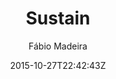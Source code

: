 ---
title: "Sustain"
github: https://github.com/biomadeira/sustain
demo: https://jekyller.github.io/sustain/
author: Fábio Madeira

ssg:
  - Jekyll
cms:
  - No Cms
date: 2015-10-27T22:42:43Z
github_branch: gh-pages
description: "🎹 Personal blog powered by Jekyll"
stale: true
---